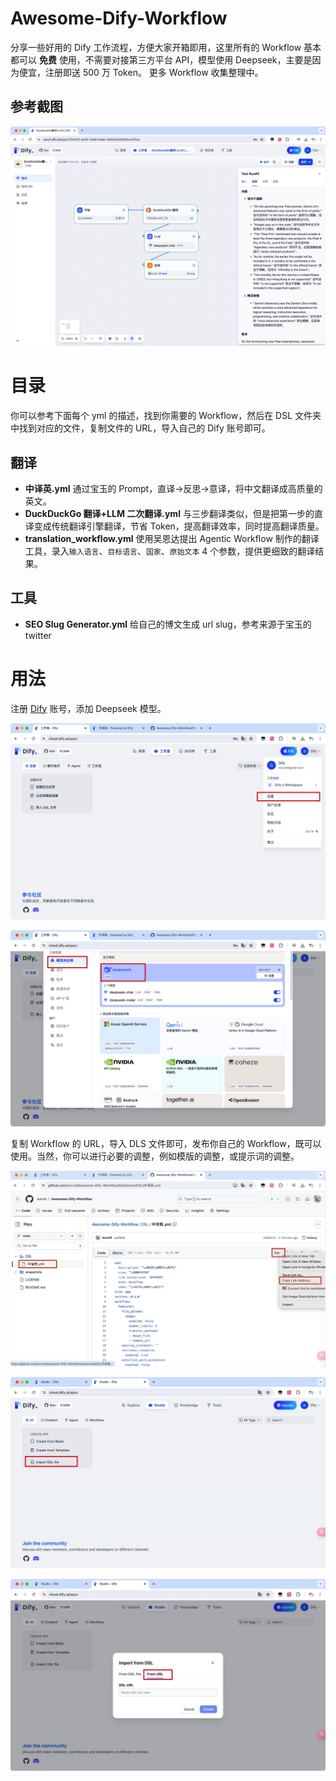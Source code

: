 # Awesome-Dify-Workflow
分享一些好用的 Dify 工作流程，方便大家开箱即用，这里所有的 Workflow 基本都可以 **免费** 使用，不需要对接第三方平台 API，模型使用 Deepseek，主要是因为便宜，注册即送 500 万 Token。
更多 Workflow 收集整理中。

## 参考截图

![snap](./snapshots/Xnip2024-07-16_13-42-06.jpg)


# 目录

你可以参考下面每个 yml 的描述，找到你需要的 Workflow，然后在 DSL 文件夹中找到对应的文件，复制文件的 URL，导入自己的 Dify 账号即可。

## 翻译
- **中译英.yml** 通过宝玉的 Prompt，直译->反思->意译，将中文翻译成高质量的英文。
- **DuckDuckGo 翻译+LLM 二次翻译.yml** 与三步翻译类似，但是把第一步的直译变成传统翻译引擎翻译，节省 Token，提高翻译效率，同时提高翻译质量。
- **translation_workflow.yml** 使用吴恩达提出 Agentic Workflow 制作的翻译工具，录入`输入语言`、`目标语言`、`国家`、`原始文本` 4 个参数，提供更细致的翻译结果。

## 工具
- **SEO Slug Generator.yml** 给自己的博文生成 url slug，参考来源于宝玉的 twitter


# 用法
注册 [Dify](https://cloud.dify.ai/) 账号，添加 Deepseek 模型。

![snap](./snapshots/Xnip2024-07-16_13-17-53.jpg)

![snap](./snapshots/Xnip2024-07-16_13-17-10.jpg)

复制 Workflow 的 URL，导入 DLS 文件即可，发布你自己的 Workflow，既可以使用。当然，你可以进行必要的调整，例如模版的调整，或提示词的调整。

![snap](./snapshots/Xnip2024-07-16_13-15-39.jpg)

![snap](./snapshots/Xnip2024-07-16_12-45-29.jpg)

![snap](./snapshots/Xnip2024-07-16_12-45-37.jpg)









